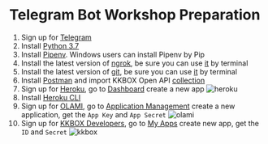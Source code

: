 # Telegram Bot Workshop Preparation

1. Sign up for [Telegram](https://telegram.org/)
2. Install [Python 3.7](https://www.python.org/downloads/)
3. Install [Pipenv](https://pipenv.readthedocs.io/en/latest/). Windows users can install Pipenv by Pip
4. Install the latest version of [ngrok](https://ngrok.com/download), be sure you can use [it](https://ngrok.com/product) by terminal
5. Install the latest version of [git](https://git-scm.com/), be sure you can use [it](https://git-scm.com/docs/git-init) by terminal
6. Install [Postman](https://www.getpostman.com/) and import KKBOX Open API [collection](https://www.getpostman.com/collections/985596e582e005b59df8)
7. Sign up for [Heroku](https://www.heroku.com/), go to [Dashboard](https://dashboard.heroku.com/apps) create a new app ![heroku](https://imgur.com/q2wXN8O.png)
8. Install [Heroku CLI](https://devcenter.heroku.com/articles/heroku-cli)
9. Sign up for [OLAMI](https://tw.olami.ai/), go to [Application Management](https://tw.olami.ai/open/website/applicationmanage/application_show) create a new application, get the `App Key` and `App Secret` ![olami](https://imgur.com/W3UDnIf.png) 
10. Sign up for [KKBOX Developers](https://developer.kkbox.com/), go to [My Apps](https://developer.kkbox.com/#/app) create new app, get the `ID` and `Secret` ![kkbox](https://i.imgur.com/Jhxsjsn.png)